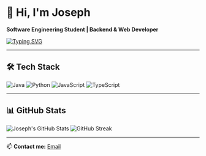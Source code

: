 # 👋 Hi, I'm Joseph  
**Software Engineering Student | Backend & Web Developer**

[![Typing SVG](https://readme-typing-svg.demolab.com?font=Fira+Code&pause=1000&color=00F7FF&width=435&lines=Software+Engineering+Student;Backend+Developer;Loves+Clean+Code;Always+Learning)](https://git.io/typing-svg)

---

## 🛠️ Tech Stack  
![Java](https://img.shields.io/badge/Java-ED8B00?style=for-the-badge&logo=openjdk&logoColor=white)
![Python](https://img.shields.io/badge/Python-3776AB?style=for-the-badge&logo=python&logoColor=white)
![JavaScript](https://img.shields.io/badge/JavaScript-F7DF1E?style=for-the-badge&logo=javascript&logoColor=black)
![TypeScript](https://img.shields.io/badge/TypeScript-3178C6?style=for-the-badge&logo=typescript&logoColor=white)

---

## 📊 GitHub Stats
![Joseph's GitHub Stats](https://github-readme-stats.vercel.app/api?username=Joseph&show_icons=true&theme=tokyonight)
![GitHub Streak](https://streak-stats.demolab.com?user=Joseph&theme=tokyonight)


---

📫 **Contact me:** [Email](mailto:josephbonecastillo2005@gmail.com)
